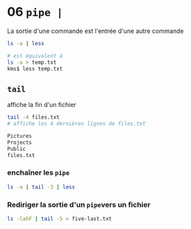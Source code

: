# 06 `pipe |`

La sortie d'une commande est l'entrée d'une autre commande

```bash
ls -a | less

# est équivalent à
ls -a > temp.txt
kms$ less temp.txt
```

## `tail`

affiche la fin d'un fichier

```bash
tail -4 files.txt
# affiche les 4 dernières lignes de files.txt

Pictures
Projects
Public
files.txt
```

### enchaîner les `pipe`

```bash
ls -a | tail -3 | less
```

### Rediriger la sortie d'un `pipe`vers un fichier

```bash
ls -lahF | tail -5 > five-last.txt
```

